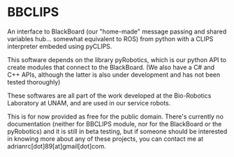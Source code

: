 BBCLIPS
=======

An interface to BlackBoard (our "home-made" message passing and shared variables hub... somewhat equivalent to ROS) from python with a CLIPS interpreter embeded using pyCLIPS.

This software depends on the library pyRobotics, which is our python API to create modules that connect to the BlackBoard.
(We also have a C# and C++ APIs, although the latter is also under development and has not been tested thoroughly)

These softwares are all part of the work developed at the Bio-Robotics Laboratory at UNAM, and are used in our service robots.

This is for now provided as free for the public domain.
There's currently no documentation (neither for BBCLIPS module, nor for the BlackBoard or the pyRobotics) and it is still in beta testing, but if someone should be interested in knowing more about any of these projects, you can contact me at adrianrc[dot]89[at]gmail[dot]com.
